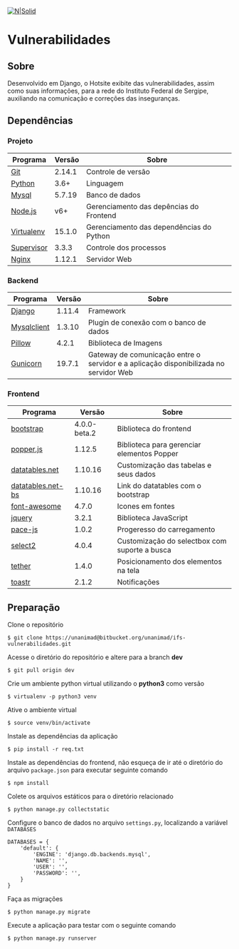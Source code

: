 [![N|Solid](http://www.ifs.edu.br/comunicacao/images/Imagens/Marcas/IFS_puro/IFS---horizontal-01.png)](http://www.ifs.edu.br/)
# Vulnerabilidades

## Sobre
Desenvolvido em Django, o Hotsite exibite das vulnerabilidades, assim como suas informações, para a rede do Instituto Federal de Sergipe, auxiliando na comunicação e correções das inseguranças.

## Dependências
### Projeto
| Programa | Versão | Sobre |
| ----- | ----- | ----- |
| [Git](https://github.com/) | 2.14.1 | Controle de versão
| [Python](https://www.python.org/) | 3.6+ | Linguagem
| [Mysql](https://www.mysql.com/) | 5.7.19 | Banco de dados
| [Node.js](https://nodejs.org/) | v6+ | Gerenciamento das depências do Frontend
| [Virtualenv](https://virtualenv.pypa.io/) | 15.1.0 | Gerenciamento das dependências do Python
| [Supervisor](http://supervisord.org/) | 3.3.3 | Controle dos processos
| [Nginx](https://nginx.org/en/) | 1.12.1 | Servidor Web

### Backend
| Programa | Versão | Sobre |
| ----- | ----- | ----- |
| [Django](https://www.djangoproject.com/) | 1.11.4 | Framework
| [Mysqlclient](https://pypi.python.org/pypi/mysqlclient/1.3.10) | 1.3.10 | Plugin de conexão com o banco de dados
| [Pillow](https://pillow.readthedocs.io/en/4.2.x/) | 4.2.1 | Biblioteca de Imagens
| [Gunicorn](http://gunicorn.org/) | 19.7.1 | Gateway de comunicação entre o servidor e a aplicação disponibilizada no servidor Web

### Frontend 
| Programa | Versão | Sobre |
| ----- | ----- | ----- |
| [bootstrap](getbootstrap.com/) | 4.0.0-beta.2 | Biblioteca do frontend
| [popper.js](https://popper.js.org/) | 1.12.5 |  Biblioteca para gerenciar elementos Popper
| [datatables.net](https://datatables.net) | 1.10.16 | Customização das tabelas e seus dados
| [datatables.net-bs](https://datatables.net) | 1.10.16 | Link do datatables com o bootstrap
| [font-awesome](http://fontawesome.io/) | 4.7.0 | Icones em fontes
| [jquery](https://jquery.com/) | 3.2.1 | Biblioteca JavaScript
| [pace-js](github.hubspot.com/pace/docs/welcome/) | 1.0.2 | Progeresso do carregamento
| [select2](https://select2.github.io/) | 4.0.4 | Customização do selectbox com suporte a busca
| [tether](tether.io/) | 1.4.0 | Posicionamento dos elementos na tela
| [toastr](https://github.com/CodeSeven/toastr) | 2.1.2 | Notificações

## Preparação
Clone o repositório

```
$ git clone https://unanimad@bitbucket.org/unanimad/ifs-vulnerabilidades.git
```
Acesse o diretório do repositório e altere para a branch **dev**
```
$ git pull origin dev
```

Crie um ambiente python virtual utilizando o **python3** como versão
```
$ virtualenv -p python3 venv
```

Ative o ambiente virtual
```
$ source venv/bin/activate
```

Instale as dependências da aplicação
```
$ pip install -r req.txt
```

Instale as dependências do frontend, não esqueça de ir até o diretório do arquivo `package.json` para executar seguinte comando
```
$ npm install
```

Colete os arquivos estáticos para o diretório relacionado
```
$ python manage.py collectstatic
```

Configure o banco de dados no arquivo `settings.py`, localizando a variável `DATABASES`
```
DATABASES = {
    'default': {
        'ENGINE': 'django.db.backends.mysql',
        'NAME': '',
        'USER': '',
        'PASSWORD': '',
    }
}
```

Faça as migrações
```
$ python manage.py migrate 
```

Execute a aplicação para testar com o seguinte comando
```
$ python manage.py runserver
```